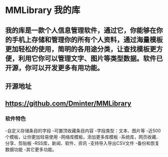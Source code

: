 # MMLibrary 我的库
## 我的库是一款个人信息管理软件，通过它，你能够在你的手机上存储和管理你的所有个人资料，通过海量模板更加轻松的使用，简明的各用途分类，让查找模板更方便，利用它你可以管理文字、图片等类型数据。软件已开源，你可以开发更多有用功能。

## 开源地址
## https://github.com/Dminter/MMLibrary

### 软件特色
-自定义存储条目的字段
-可置顶收藏条目内容
-字段类型：文本、图片等
-近500个模板，让你更加轻易使用
-网络库模板，添加更多库模板
-系统库，网页收藏、分享、剪贴板
-RSS库，新闻、软件、资讯
-支持导入导出CSV文件
-备份和恢复数据功能
-其它更多功能。

